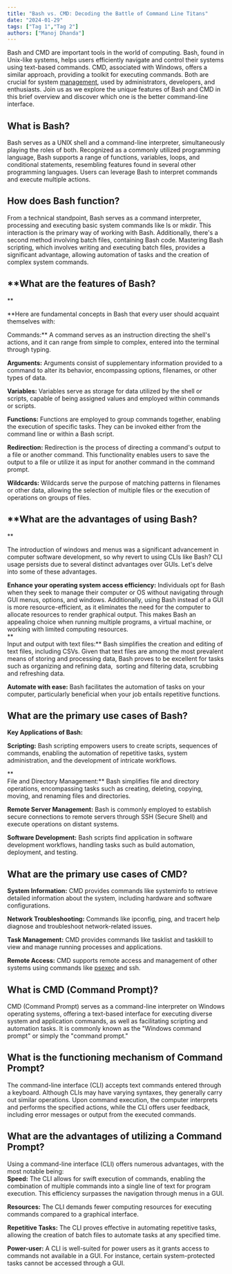 ```yaml
---
title: "Bash vs. CMD: Decoding the Battle of Command Line Titans"
date: "2024-01-29"
tags: ["Tag 1","Tag 2"]
authors: ["Manoj Dhanda"]
---
```


Bash and CMD are important tools in the world of computing. Bash, found in Unix-like systems, helps users efficiently navigate and control their systems using text-based commands. CMD, associated with Windows, offers a similar approach, providing a toolkit for executing commands. Both are crucial for system [management](https://utho.com/user-management), used by administrators, developers, and enthusiasts. Join us as we explore the unique features of Bash and CMD in this brief overview and discover which one is the better command-line interface.  

## **What is Bash?**  

Bash serves as a UNIX shell and a command-line interpreter, simultaneously playing the roles of both. Recognized as a commonly utilized programming language, Bash supports a range of functions, variables, loops, and conditional statements, resembling features found in several other programming languages. Users can leverage Bash to interpret commands and execute multiple actions.  

## **How does Bash function?**  

From a technical standpoint, Bash serves as a command interpreter, processing and executing basic system commands like ls or mkdir. This interaction is the primary way of working with Bash. Additionally, there's a second method involving batch files, containing Bash code. Mastering Bash scripting, which involves writing and executing batch files, provides a significant advantage, allowing automation of tasks and the creation of complex system commands.  

## **What are the features of Bash?  
**

**Here are fundamental concepts in Bash that every user should acquaint themselves with:  
  
Commands:** A command serves as an instruction directing the shell's actions, and it can range from simple to complex, entered into the terminal through typing.  
  
**Arguments:** Arguments consist of supplementary information provided to a command to alter its behavior, encompassing options, filenames, or other types of data.  
  
**Variables:** Variables serve as storage for data utilized by the shell or scripts, capable of being assigned values and employed within commands or scripts.  
  
**Functions:** Functions are employed to group commands together, enabling the execution of specific tasks. They can be invoked either from the command line or within a Bash script.  
  
**Redirection:** Redirection is the process of directing a command's output to a file or another command. This functionality enables users to save the output to a file or utilize it as input for another command in the command prompt.  
  
**Wildcards:** Wildcards serve the purpose of matching patterns in filenames or other data, allowing the selection of multiple files or the execution of operations on groups of files.  

## **What are the advantages of using Bash?  
**

The introduction of windows and menus was a significant advancement in computer software development, so why revert to using CLIs like Bash? CLI usage persists due to several distinct advantages over GUIs. Let's delve into some of these advantages.

**Enhance your operating system access efficiency:** Individuals opt for Bash when they seek to manage their computer or OS without navigating through GUI menus, options, and windows. Additionally, using Bash instead of a GUI is more resource-efficient, as it eliminates the need for the computer to allocate resources to render graphical output. This makes Bash an appealing choice when running multiple programs, a virtual machine, or working with limited computing resources.  
**  
Input and output with text files:** Bash simplifies the creation and editing of text files, including CSVs. Given that text files are among the most prevalent means of storing and processing data, Bash proves to be excellent for tasks such as organizing and refining data,  sorting and filtering data, scrubbing and refreshing data.

**Automate with ease:** Bash facilitates the automation of tasks on your computer, particularly beneficial when your job entails repetitive functions.  

## **What are the primary use cases of Bash?**  

**Key Applications of Bash:**

**Scripting:** Bash scripting empowers users to create scripts, sequences of commands, enabling the automation of repetitive tasks, system administration, and the development of intricate workflows.  
  
**  
File and Directory Management:** Bash simplifies file and directory operations, encompassing tasks such as creating, deleting, copying, moving, and renaming files and directories.  
  
  
**Remote Server Management:** Bash is commonly employed to establish secure connections to remote servers through SSH (Secure Shell) and execute operations on distant systems.  

**Software Development:** Bash scripts find application in software development workflows, handling tasks such as build automation, deployment, and testing.  

## **What are the primary use cases of CMD?**  

**System Information:** CMD provides commands like systeminfo to retrieve detailed information about the system, including hardware and software configurations.  
  
**Network Troubleshooting:** Commands like ipconfig, ping, and tracert help diagnose and troubleshoot network-related issues.  
  
**Task Management:** CMD provides commands like tasklist and taskkill to view and manage running processes and applications.  
  
**Remote Access:** CMD supports remote access and management of other systems using commands like [psexec](https://www.lifewire.com/psexec-4587631) and ssh.  

## **What is CMD (Command Prompt)?**  

CMD (Command Prompt) serves as a command-line interpreter on Windows operating systems, offering a text-based interface for executing diverse system and application commands, as well as facilitating scripting and automation tasks. It is commonly known as the "Windows command prompt" or simply the "command prompt."  

## **What is the functioning mechanism of Command Prompt?**  

The command-line interface (CLI) accepts text commands entered through a keyboard. Although CLIs may have varying syntaxes, they generally carry out similar operations. Upon command execution, the computer interprets and performs the specified actions, while the CLI offers user feedback, including error messages or output from the executed commands.  

## **What are the advantages of utilizing a Command Prompt?**  

Using a command-line interface (CLI) offers numerous advantages, with the most notable being:  
**Speed:** The CLI allows for swift execution of commands, enabling the combination of multiple commands into a single line of text for program execution. This efficiency surpasses the navigation through menus in a GUI.  
  
**Resources:** The CLI demands fewer computing resources for executing commands compared to a graphical interface.  
  
**Repetitive Tasks:** The CLI proves effective in automating repetitive tasks, allowing the creation of batch files to automate tasks at any specified time.  
  
**Power-user:** A CLI is well-suited for power users as it grants access to commands not available in a GUI. For instance, certain system-protected tasks cannot be accessed through a GUI.
